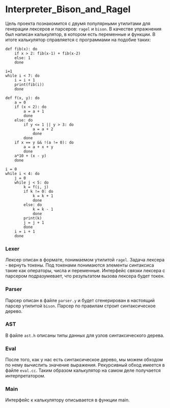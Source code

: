 # Interpreter_Bison_and_Ragel

Цель проекта познакомится с двумя популярными утилитами для генерации лексеров и парсеров: `ragel` и `bison`. В качестве упражнения был написан калькулятор, в котором есть переменные и функции. В итоге калькулятор справляется с программами на подобие таких:

```
def fib(x): do
    if x > 2: fib(x-1) + fib(x-2)
    else: 1
    done

i=1
while i < 7: do
    i = i + 1
    print(fib(i))
    done
```

```
def f(x, y): do
    a = 0
    if (x < 2): do
        a = a + 1
        done
    else: do
        if y <= 1 || y > 3: do
            a = a + 2
            done
        done
    if x == y && !(a != 0): do
        a = a + x + y
        done
    a*10 + (x - y)
    done

i = 0
while i < 4: do
    j = 0
    while j < 5: do
        k = f(i, j)
        if k != 0: do
            k = k + 1
            done
        else: do
            k = k - 1
            done
        print(k)
        j = j + 1
        done
    i = i + 1
    done

```

### Lexer

Лексер описан в формате, понимаемом утилитой `ragel`. Задача лексера - вернуть токены. Под токенами понимаются элементы синтаксиса такие как операторы, числа и переменные. Интерфейс связки лексера с парсером подразумевает, что результатом вызова лексера будет токен.
### Parser

Парсер описан в файле `parser.y` и будет сгенерирован в настоящий парсер утилитой `bison`. Парсер по правилам строит синтаксическое дерево.

### AST

В файле `ast.h` описаны типы данных для узлов синтаксического дерева.

### Eval

После того, как у нас есть синтаксическое дерево, мы можем обходом по нему вычислить значение выражения. Рекурсивный обход имеется в файле `eval.cc`. Таким образом калькулятор на самом деле получается интерпретатором.

### Main

Интерфейс к калькулятору описывается в функции main.

